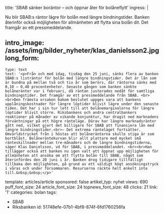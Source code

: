 title: 'SBAB sänker boräntor – och öppnar åter för bolåneflytt'
ingress: |
  <p>Nu blir SBAB:s räntor lägre för bolån med längre bindningstider. Banken återinför också möjligheten för allmänheten att flytta sina bolån dit. Det framgår av ett pressmeddelande.
  </p>
  
intro_image: /assets/img/bilder_nyheter/klas_danielsson2.jpg
long_form:
  -
    type: text
    text: '<p>Från och med idag, tisdag den 25 juni, sänks flera av banken SBAB:s listräntor för bolån med längre bindningstider. Det är lån som är bundna på mellan två och tio år som berörs, där räntorna sänks med 0,10 – 0,40 procentenheter. Senaste gången som banken sänkte bolåneräntor var i februari, då räntan justerades nedåt för samtliga bindningstider. Det framgår av ett pressmeddelande från SBAB. <br><br>Den främsta orsaken bakom beslutet uppges vara att bankens upplåningskostnader för längre löptider blivit lägre under den senaste tiden. Det har i sin tur lett till att bolånemarginalerna för längre löptider blivit större. Riksbankens och andra centralbankers reaktioner på månader av vikande konjunktur, har dragit ned marknadens förväntningar på ett högre ränteläge. Därav har längre marknadsräntor gått ned, vilket gjort det billigare för SBAB att finansiera lån med längre bindningstider.<br>– Det extrema ränteläget fortsätter. Omvärldstrycket från i höstas att bolåneräntorna skulle stiga är som bortblåst. Bolåneräntekurvan blir allt plattare med mycket små ränteskillnader mellan tre-månaders och de längre bindningstiderna, säger Klas Danielsson, vd för SBAB, i pressmeddelandet. <br><br>Han tillägger också att banken nu igen valt att öppnat upp möjligheten för allmänheten att ansöka om att flytta bolån till SBAB, något som återinfördes den 20 juni i år. Banken drog tidigare tillfälligt tillbaka den möjligheten, på grund av ett väldigt högt ansökningstryck i våras och under försommaren. Resurserna räckte helt enkelt inte till.&nbsp;&nbsp;</p>'
template: articles/article
sponsored: false
artikel_typ: nyhet
views: 690
puff_font_size: 24
article_font_size: 24
topnews_font_size: 48
clicks: 21
link: '1'
categories: bolan
tags:
  - SBAB
  - Riksbanken
id: 51748efe-07b1-4bf8-874f-6fd1760256fa
